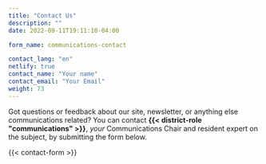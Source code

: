 ```yaml
---
title: "Contact Us"
description: ""
date: 2022-09-11T19:11:10-04:00

form_name: communications-contact

contact_lang: "en"
netlify: true
contact_name: "Your name"
contact_email: "Your Email"
weight: 73
---
```


Got questions or feedback about our site, newsletter, or anything else communications related? You can contact __{{< district-role "communications" >}}__, _your_ Communications Chair and resident expert on the subject, by submitting the form below.

{{< contact-form >}}
